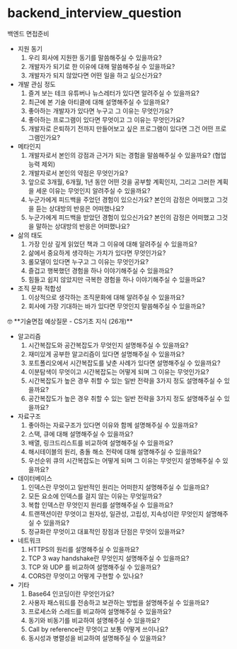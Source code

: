 # backend_interview_question
백엔드 면접준비


- 지원 동기
    1. 우리 회사에 지원한 동기를 말씀해주실 수 있을까요?
    2. 개발자가 되기로 한 이유에 대해 말씀해주실 수 있을까요?
    3. 개발자가 되지 않았다면 어떤 일을 하고 싶으신가요?
- 개발 관심 정도
    1. 즐겨 보는 테크 유튜버나 뉴스레터가 있다면 알려주실 수 있을까요?
    2. 최근에 본 기술 아티클에 대해 설명해주실 수 있을까요?
    3. 좋아하는 개발자가 있다면 누구고 그 이유는 무엇인가요?
    4. 좋아하는 프로그램이 있다면 무엇이고 그 이유는 무엇인가요?
    5. 개발자로 은퇴하기 전까지 만들어보고 싶은 프로그램이 있다면 그건 어떤 프로그램인가요?
- 메타인지
    1. 개발자로서 본인의 강점과 근거가 되는 경험을 말씀해주실 수 있을까요? (협업 능력 제외)
    2. 개발자로서 본인의 약점은 무엇인가요?
    3. 앞으로 3개월, 6개월, 1년 동안 어떤 것을 공부할 계획인지, 그리고 그러한 계획을 세운 이유는 무엇인지 알려주실 수 있을까요?
    4. 누군가에게 피드백을 주었던 경험이 있으신가요? 본인의 감정은 어떠했고 그것을 듣는 상대방의 반응은 어떠했나요?
    5. 누군가에게 피드백을 받았던 경험이 있으신가요? 본인의 감정은 어떠했고 그것을 말하는 상대방의 반응은 어떠했나요?
- 삶의 태도
    1. 가장 인상 깊게 읽었던 책과 그 이유에 대해 알려주실 수 있을까요?
    2. 삶에서 중요하게 생각하는 가치가 있다면 무엇인가요?
    3. 롤모델이 있다면 누구고 그 이유는 무엇인가요?
    4. 즐겁고 행복했던 경험을 하나 이야기해주실 수 있을까요?
    5. 힘들고 쉽지 않았지만 극복한 경험을 하나 이야기해주실 수 있을까요?
- 조직 문화 적합성
    1. 이상적으로 생각하는 조직문화에 대해 알려주실 수 있을까요?
    2. 회사에 가장 기대하는 바가 있다면 무엇인지 말씀해주실 수 있을까요?
    

<aside>
🤓 **기술면접 예상질문 - CS기초 지식 (26개)**

</aside>

- 알고리즘
    1. 시간복잡도와 공간복잡도가 무엇인지 설명해주실 수 있을까요?
    2. 재미있게 공부한 알고리즘이 있다면 설명해주실 수 있을까요?
    3. 포트폴리오에서 시간복잡도를 낮춘 사례가 있다면 설명해주실 수 있을까요?
    4. 이분탐색이 무엇이고 시간복잡도는 어떻게 되며 그 이유는 무엇인가요?
    5. 시간복잡도가 높은 경우 취할 수 있는 일반 전략을 3가지 정도 설명해주실 수 있을까요?
    6. 공간복잡도가 높은 경우 취할 수 있는 일반 전략을 3가지 정도 설명해주실 수 있을까요?
- 자료구조
    1. 좋아하는 자료구조가 있다면 이유와 함께 설명해주실 수 있을까요?
    2. 스택, 큐에 대해 설명해주실 수 있을까요?
    3. 배열, 링크드리스트를 비교하여 설명해주실 수 있을까요?
    4. 해시테이블의 원리, 충돌 해소 전략에 대해 설명해주실 수 있을까요?
    5. 우선순위 큐의 시간복잡도는 어떻게 되며 그 이유는 무엇인지 설명해주실 수 있을까요?
- 데이터베이스
    1. 인덱스란 무엇이고 일반적인 원리는 어떠한지 설명해주실 수 있을까요?
    2. 모든 요소에 인덱스를 걸지 않는 이유는 무엇일까요?
    3. 복합 인덱스란 무엇인지 원리를 설명해주실 수 있을까요?
    4. 트랜잭션이란 무엇이고 원자성, 일관성, 고립성, 지속성이란 무엇인지 설명해주실 수 있을까요?
    5. 정규화란 무엇이고 대표적인 장점과 단점은 무엇이 있을까요?
- 네트워크
    1. HTTPS의 원리를 설명해주실 수 있을까요?
    2. TCP 3 way handshake란 무엇인지 설명해주실 수 있을까요?
    3. TCP 와 UDP 를 비교하여 설명해주실 수 있을까요?
    4. CORS란 무엇이고 어떻게 구현할 수 있나요?
- 기타
    1. Base64 인코딩이란 무엇인가요?
    2. 사용자 패스워드를 전송하고 보관하는 방법을 설명해주실 수 있을까요?
    3. 프로세스와 스레드를 비교하여 설명해주실 수 있을까요?
    4. 동기와 비동기를 비교하여 설명해주실 수 있을까요?
    5. Call by reference란 무엇이고 보통 어떻게 쓰이나요?
    6. 동시성과 병렬성을 비교하여 설명해주실 수 있을까요?
